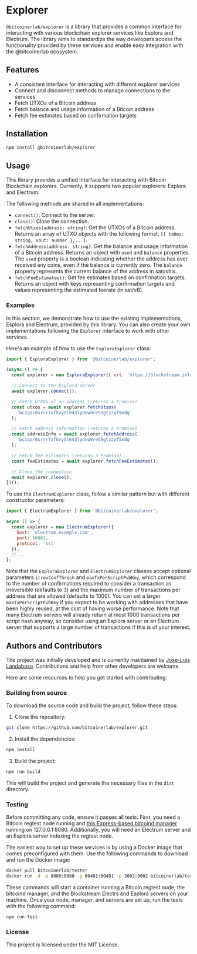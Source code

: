 # Explorer

`@bitcoinerlab/explorer` is a library that provides a common interface for interacting with various blockchain explorer services like Esplora and Electrum. The library aims to standardize the way developers access the functionality provided by these services and enable easy integration with the @bitcoinerlab ecosystem.

## Features

- A consistent interface for interacting with different explorer services
- Connect and disconnect methods to manage connections to the services
- Fetch UTXOs of a Bitcoin address
- Fetch balance and usage information of a Bitcoin address
- Fetch fee estimates based on confirmation targets

## Installation

```bash
npm install @bitcoinerlab/explorer
```

## Usage

This library provides a unified interface for interacting with Bitcoin Blockchain explorers. Currently, it supports two popular explorers: Esplora and Electrum.

The following methods are shared in all implementations:

- `connect()`: Connect to the server.
- `close()`: Close the connection.
- `fetchUtxos(address: string)`: Get the UTXOs of a Bitcoin address. Returns an array of UTXO objects with the following format: `[{ txHex: string, vout: number },...]`.
- `fetchAddress(address: string)`: Get the balance and usage information of a Bitcoin address. Returns an object with `used` and `balance` properties. The `used` property is a boolean indicating whether the address has ever received any coins, even if the balance is currently zero. The `balance` property represents the current balance of the address in satoshis.
- `fetchFeeEstimates()`: Get fee estimates based on confirmation targets. Returns an object with keys representing confirmation targets and values representing the estimated feerate (in sat/vB).

### Examples

In this section, we demonstrate how to use the existing implementations, Esplora and Electrum, provided by this library. You can also create your own implementations following the `Explorer` interface to work with other services.

Here's an example of how to use the `EsploraExplorer` class:

```javascript
import { EsploraExplorer } from '@bitcoinerlab/explorer';

(async () => {
  const explorer = new EsploraExplorer({ url: 'https://blockstream.info/api' });

  // Connect to the Esplora server
  await explorer.connect();

  // Fetch UTXOs of an address (returns a Promise)
  const utxos = await explorer.fetchUtxos(
    'bc1qar0srrr7xfkvy5l643lydnw9re59gtzzwf5mdq'
  );

  // Fetch address information (returns a Promise)
  const addressInfo = await explorer.fetchAddress(
    'bc1qar0srrr7xfkvy5l643lydnw9re59gtzzwf5mdq'
  );

  // Fetch fee estimates (returns a Promise)
  const feeEstimates = await explorer.fetchFeeEstimates();

  // Close the connection
  await explorer.close();
})();
```

To use the `ElectrumExplorer` class, follow a similar pattern but with different constructor parameters:

```javascript
import { ElectrumExplorer } from '@bitcoinerlab/explorer';

async () => {
  const explorer = new ElectrumExplorer({
    host: 'electrum.example.com',
    port: 50002,
    protocol: 'ssl'
  });
  //...
};
```
Note that the `EsploraExplorer` and `ElectrumExplorer` classes accept optional parameters `irrevConfThresh` and `maxTxPerScriptPubKey`, which correspond to the number of confirmations required to consider a transaction as irreversible (defaults to 3) and the maximum number of transactions per address that are allowed (defaults to 1000). You can set a larger `maxTxPerScriptPubKey` if you expect to be working with addresses that have been highly reused, at the cost of having worse performance. Note that many Electrum servers will already return at most 1000 transactions per script hash anyway, so consider using an Esplora server or an Electrum server that supports a large number of transactions if this is of your interest.

## Authors and Contributors

The project was initially developed and is currently maintained by [Jose-Luis Landabaso](https://github.com/landabaso). Contributions and help from other developers are welcome.

Here are some resources to help you get started with contributing:

### Building from source

To download the source code and build the project, follow these steps:

1. Clone the repository:

```bash
git clone https://github.com/bitcoinerlab/explorer.git
```

2. Install the dependencies:

```bash
npm install
```

3. Build the project:

```bash
npm run build
```

This will build the project and generate the necessary files in the `dist` directory.

### Testing

Before committing any code, ensure it passes all tests. First, you need a Bitcoin regtest node running and [this Express-based bitcoind manager](https://github.com/bitcoinjs/regtest-server) running on 127.0.0.1:8080. Additionally, you will need an Electrum server and an Esplora server indexing the regtest node.

The easiest way to set up these services is by using a Docker image that comes preconfigured with them. Use the following commands to download and run the Docker image:

```bash
docker pull bitcoinerlab/tester
docker run -d -p 8080:8080 -p 60401:60401 -p 3002:3002 bitcoinerlab/tester
```

These commands will start a container running a Bitcoin regtest node, the bitcoind manager, and the Blockstream Electrs and Esplora servers on your machine. Once your node, manager, and servers are set up, run the tests with the following command:

```bash
npm run test
```

### License

This project is licensed under the MIT License.
